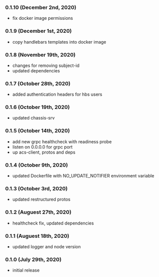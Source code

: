 ### 0.1.10 (December 2nd, 2020)

- fix docker image permissions

### 0.1.9 (December 1st, 2020)

- copy handlebars templates into docker image

### 0.1.8 (November 19th, 2020)

- changes for removing subject-id
- updated dependencies

### 0.1.7 (October 28th, 2020)

- added authentication headers for hbs users

### 0.1.6 (October 19th, 2020)

- updated chassis-srv

### 0.1.5 (October 14th, 2020)

- add new grpc healthcheck with readiness probe
- listen on 0.0.0.0 for grpc port
- up acs-client, protos and deps

### 0.1.4 (October 9th, 2020)

- updated Dockerfile with NO_UPDATE_NOTIFIER environment variable

### 0.1.3 (October 3rd, 2020)

- updated restructured protos

### 0.1.2 (Auguest 27th, 2020)

- healthcheck fix, updated dependencies

### 0.1.1 (Auguest 18th, 2020)

- updated logger and node version

### 0.1.0 (July 29th, 2020)

- initial release
